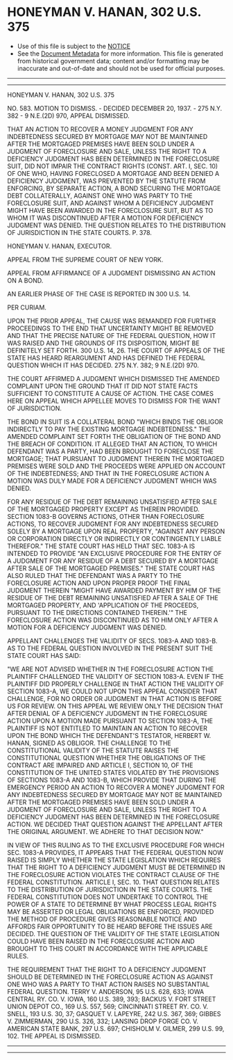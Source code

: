---
---

# HONEYMAN V. HANAN, 302 U.S. 375

* Use of this file is subject to the [NOTICE](https://github.com/publicdocs/notice/blob/master/NOTICE)
* See the [Document Metadata](../../../) for more information.
  This file is generated from historical government data; content and/or formatting may be inaccurate and out-of-date and should not be used for official purposes.

----------
----------

HONEYMAN V. HANAN, 302 U.S. 375

NO. 583.  MOTION TO DISMISS.  - DECIDED DECEMBER 20, 1937.  - 275 N.Y. 382 - 9 N.E.(2D) 970, APPEAL DISMISSED.

THAT AN ACTION TO RECOVER A MONEY JUDGMENT FOR ANY INDEBTEDNESS SECURED BY MORTGAGE MAY NOT BE MAINTAINED AFTER THE MORTGAGED PREMISES HAVE BEEN SOLD UNDER A JUDGMENT OF FORECLOSURE AND SALE, UNLESS THE RIGHT TO A DEFICIENCY JUDGMENT HAS BEEN DETERMINED IN THE FORECLOSURE SUIT, DID NOT IMPAIR THE CONTRACT RIGHTS (CONST.  ART.  I, SEC. 10) OF ONE WHO, HAVING FORECLOSED A MORTGAGE AND BEEN DENIED A DEFICIENCY JUDGMENT, WAS PREVENTED BY THE STATUTE FROM ENFORCING, BY SEPARATE ACTION, A BOND SECURING THE MORTGAGE DEBT COLLATERALLY, AGAINST ONE WHO WAS PARTY TO THE FORECLOSURE SUIT, AND AGAINST WHOM A DEFICIENCY JUDGMENT MIGHT HAVE BEEN AWARDED IN THE FORECLOSURE SUIT, BUT AS TO WHOM IT WAS DISCONTINUED AFTER A MOTION FOR DEFICIENCY JUDGMENT WAS DENIED.  THE QUESTION RELATES TO THE DISTRIBUTION OF JURISDICTION IN THE STATE COURTS.  P. 378.

HONEYMAN V. HANAN, EXECUTOR.

APPEAL FROM THE SUPREME COURT OF NEW YORK.

APPEAL FROM AFFIRMANCE OF A JUDGMENT DISMISSING AN ACTION ON A BOND.

AN EARLIER PHASE OF THE CASE IS REPORTED IN 300 U.S. 14.

PER CURIAM.

UPON THE PRIOR APPEAL, THE CAUSE WAS REMANDED FOR FURTHER PROCEEDINGS TO THE END THAT UNCERTAINTY MIGHT BE REMOVED AND THAT THE PRECISE NATURE OF THE FEDERAL QUESTION, HOW IT WAS RAISED AND THE GROUNDS OF ITS DISPOSITION, MIGHT BE DEFINITELY SET FORTH.  300 U.S. 14, 26.  THE COURT OF APPEALS OF THE STATE HAS HEARD REARGUMENT AND HAS DEFINED THE FEDERAL QUESTION WHICH IT HAS DECIDED.  275 N.Y. 382; 9 N.E.(2D) 970.

THE COURT AFFIRMED A JUDGMENT WHICH DISMISSED THE AMENDED COMPLAINT UPON THE GROUND THAT IT DID NOT STATE FACTS SUFFICIENT TO CONSTITUTE A CAUSE OF ACTION.  THE CASE COMES HERE ON APPEAL WHICH APPELLEE MOVES TO DISMISS FOR THE WANT OF JURISDICTION.

THE BOND IN SUIT IS A COLLATERAL BOND "WHICH BINDS THE OBLIGOR INDIRECTLY TO PAY THE EXISTING MORTGAGE INDEBTEDNESS."  THE AMENDED COMPLAINT SET FORTH THE OBLIGATION OF THE BOND AND THE BREACH OF CONDITION.  IT ALLEGED THAT AN ACTION, TO WHICH DEFENDANT WAS A PARTY, HAD BEEN BROUGHT TO FORECLOSE THE MORTGAGE; THAT PURSUANT TO JUDGMENT THEREIN THE MORTGAGED PREMISES WERE SOLD AND THE PROCEEDS WERE APPLIED ON ACCOUNT OF THE INDEBTEDNESS; AND THAT IN THE FORECLOSURE ACTION A MOTION WAS DULY MADE FOR A DEFICIENCY JUDGMENT WHICH WAS DENIED.

FOR ANY RESIDUE OF THE DEBT REMAINING UNSATISFIED AFTER SALE OF THE MORTGAGED PROPERTY EXCEPT AS THEREIN PROVIDED.  SECTION 1083-B GOVERNS ACTIONS, OTHER THAN FORECLOSURE ACTIONS, TO RECOVER JUDGMENT FOR ANY INDEBTEDNESS SECURED SOLELY BY A MORTGAGE UPON REAL PROPERTY, "AGAINST ANY PERSON OR CORPORATION DIRECTLY OR INDIRECTLY OR CONTINGENTLY LIABLE THEREFOR."  THE STATE COURT HAS HELD THAT SEC. 1083-A IS INTENDED TO PROVIDE "AN EXCLUSIVE PROCEDURE FOR THE ENTRY OF A JUDGMENT FOR ANY RESIDUE OF A DEBT SECURED BY A MORTGAGE AFTER SALE OF THE MORTGAGED PREMISES."  THE STATE COURT HAS ALSO RULED THAT THE DEFENDANT WAS A PARTY TO THE FORECLOSURE ACTION AND UPON PROPER PROOF THE FINAL JUDGMENT THEREIN "MIGHT HAVE AWARDED PAYMENT BY HIM OF THE RESIDUE OF THE DEBT REMAINING UNSATISFIED AFTER A SALE OF THE MORTGAGED PROPERTY, AND 'APPLICATION OF THE PROCEEDS, PURSUANT TO THE DIRECTIONS CONTAINED THEREIN.'"  THE FORECLOSURE ACTION WAS DISCONTINUED AS TO HIM ONLY AFTER A MOTION FOR A DEFICIENCY JUDGMENT WAS DENIED.

APPELLANT CHALLENGES THE VALIDITY OF SECS. 1083-A AND 1083-B.  AS TO THE FEDERAL QUESTION INVOLVED IN THE PRESENT SUIT THE STATE COURT HAS SAID:

"WE ARE NOT ADVISED WHETHER IN THE FORECLOSURE ACTION THE PLAINTIFF CHALLENGED THE VALIDITY OF SECTION 1083-A.  EVEN IF THE PLAINTIFF DID PROPERLY CHALLENGE IN THAT ACTION THE VALIDITY OF SECTION 1083-A, WE COULD NOT UPON THIS APPEAL CONSIDER THAT CHALLENGE, FOR NO ORDER OR JUDGMENT IN THAT ACTION IS BEFORE US FOR REVIEW.  ON THIS APPEAL WE REVIEW ONLY THE DECISION THAT AFTER DENIAL OF A DEFICIENCY JUDGMENT IN THE FORECLOSURE ACTION UPON A MOTION MADE PURSUANT TO SECTION 1083-A, THE PLAINTIFF IS NOT ENTITLED TO MAINTAIN AN ACTION TO RECOVER UPON THE BOND WHICH THE DEFENDANT'S TESTATOR, HERBERT W. HANAN, SIGNED AS OBLIGOR.  THE CHALLENGE TO THE CONSTITUTIONAL VALIDITY OF THE STATUTE RAISES THE CONSTITUTIONAL QUESTION WHETHER THE OBLIGATIONS OF THE CONTRACT ARE IMPAIRED AND ARTICLE I, SECTION 10, OF THE CONSTITUTION OF THE UNITED STATES VIOLATED BY THE PROVISIONS OF SECTIONS 1083-A AND 1083-B, WHICH PROVIDE THAT DURING THE EMERGENCY PERIOD AN ACTION TO RECOVER A MONEY JUDGMENT FOR ANY INDEBTEDNESS SECURED BY MORTGAGE MAY NOT BE MAINTAINED AFTER THE MORTGAGED PREMISES HAVE BEEN SOLD UNDER A JUDGMENT OF FORECLOSURE AND SALE, UNLESS THE RIGHT TO A DEFICIENCY JUDGMENT HAS BEEN DETERMINED IN THE FORECLOSURE ACTION.  WE DECIDED THAT QUESTION AGAINST THE APPELLANT AFTER THE ORIGINAL ARGUMENT.  WE ADHERE TO THAT DECISION NOW."

IN VIEW OF THIS RULING AS TO THE EXCLUSIVE PROCEDURE FOR WHICH SEC. 1083-A PROVIDES, IT APPEARS THAT THE FEDERAL QUESTION NOW RAISED IS SIMPLY WHETHER THE STATE LEGISLATION WHICH REQUIRES THAT THE RIGHT TO A DEFICIENCY JUDGMENT MUST BE DETERMINED IN THE FORECLOSURE ACTION VIOLATES THE CONTRACT CLAUSE OF THE FEDERAL CONSTITUTION.  ARTICLE I, SEC. 10.  THAT QUESTION RELATES TO THE DISTRIBUTION OF JURISDICTION IN THE STATE COURTS.  THE FEDERAL CONSTITUTION DOES NOT UNDERTAKE TO CONTROL THE POWER OF A STATE TO DETERMINE BY WHAT PROCESS LEGAL RIGHTS MAY BE ASSERTED OR LEGAL OBLIGATIONS BE ENFORCED, PROVIDED THE METHOD OF PROCEDURE GIVES REASONABLE NOTICE AND AFFORDS FAIR OPPORTUNITY TO BE HEARD BEFORE THE ISSUES ARE DECIDED.  THE QUESTION OF THE VALIDITY OF THE STATE LEGISLATION COULD HAVE BEEN RAISED IN THE FORECLOSURE ACTION AND BROUGHT TO THIS COURT IN ACCORDANCE WITH THE APPLICABLE RULES.

THE REQUIREMENT THAT THE RIGHT TO A DEFICIENCY JUDGMENT SHOULD BE DETERMINED IN THE FORECLOSURE ACTION AS AGAINST ONE WHO WAS A PARTY TO THAT ACTION RAISES NO SUBSTANTIAL FEDERAL QUESTION.  TERRY V. ANDERSON, 95 U.S. 628, 633; IOWA CENTRAL RY. CO. V. IOWA, 160 U.S. 389, 393; BACKUS V. FORT STREET UNION DEPOT CO., 169 U.S. 557, 569; CINCINNATI STREET RY. CO. V. SNELL, 193 U.S. 30, 37; GASQUET V. LAPEYRE, 242 U.S. 367, 369; GIBBES V. ZIMMERMAN, 290 U.S. 326, 332; LANSING DROP FORGE CO. V. AMERICAN STATE BANK, 297 U.S. 697; CHISHOLM V. GILMER, 299 U.S. 99, 102.  THE APPEAL IS DISMISSED.


----------
----------

